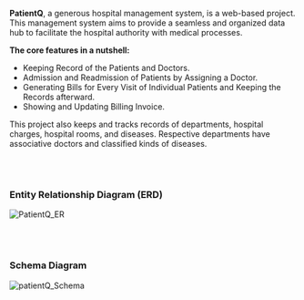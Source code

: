 **PatientQ**, a generous hospital management system, is a web-based project. This management system aims to provide a seamless and organized data hub to facilitate the hospital authority with medical processes.

**The core features in a nutshell:**
* Keeping Record of the Patients and Doctors.
* Admission and Readmission of Patients by Assigning a Doctor.
* Generating Bills for Every Visit of Individual Patients and Keeping the Records afterward.
* Showing and Updating Billing Invoice.

This project also keeps and tracks records of departments, hospital charges, hospital rooms, and diseases. Respective departments have associative doctors and classified kinds of diseases.

<br><br>
### Entity Relationship Diagram (ERD)

![PatientQ_ER](https://github.com/safayetneyam/CSE311-DBS-Project/assets/65675816/00048ea4-cd25-4852-9de6-885aac99fece)


<br><br>
### Schema Diagram

![patientQ_Schema](https://github.com/tan45Nadim/CSE311-DBS-Project/assets/106719777/519b5a84-1217-4743-9b62-284e503ca91e)
